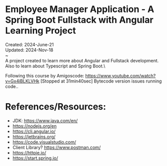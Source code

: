 # Employee Manager Application - A Spring Boot Fullstack with Angular Learning Project
Created: 2024-June-21\
Updated: 2024-Nov-18\
~\
A project created to learn more about Angular and Fullstack development. Also to learn about Typescript and Spring Boot.\

Following this course by Amigoscode: https://www.youtube.com/watch?v=Gx4iBLKLVHk [Stopped at 31min40sec]
Bytecode version issues running code..

# References/Resources:
- JDK: https://www.java.com/en/
- https://nodejs.org/en
- https://cli.angular.io/
- https://jetbrains.org/
- https://code.visualstudio.com/
- Client Library? https://www.postman.com/
- https://httpie.io/
- https://start.spring.io/
